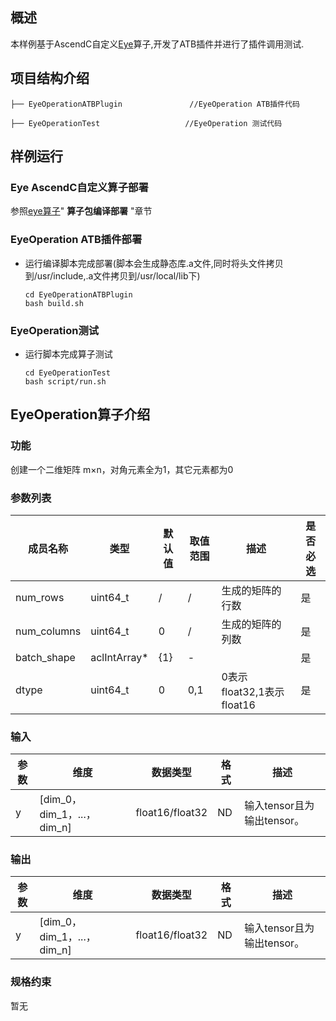 ## 概述

本样例基于AscendC自定义[Eye](https://gitee.com/ascend/cann-ops/tree/master/src/math/eye)算子,开发了ATB插件并进行了插件调用测试.

## 项目结构介绍

```
├── EyeOperationATBPlugin               //EyeOperation ATB插件代码

├── EyeOperationTest                   //EyeOperation 测试代码
```

## 样例运行

### Eye AscendC自定义算子部署

参照[eye算子](https://gitee.com/ascend/cann-ops/tree/master/src/math/eye)" **算子包编译部署** "章节

### EyeOperation ATB插件部署

- 运行编译脚本完成部署(脚本会生成静态库.a文件,同时将头文件拷贝到/usr/include,.a文件拷贝到/usr/local/lib下)

  ```
  cd EyeOperationATBPlugin
  bash build.sh
  ```

### EyeOperation测试

- 运行脚本完成算子测试

  ```shell
  cd EyeOperationTest  
  bash script/run.sh
  ```

## EyeOperation算子介绍

### 功能

创建一个二维矩阵 m×n，对角元素全为1，其它元素都为0


### 参数列表

| **成员名称** | 类型         | 默认值 | 取值范围 | **描述**                  | 是否必选 |
| ------------ | ------------ | ------ | -------- | ------------------------- | -------- |
| num_rows     | uint64_t     | /      | /        | 生成的矩阵的行数          | 是       |
| num_columns  | uint64_t     | 0      | /        | 生成的矩阵的列数          | 是       |
| batch_shape  | aclIntArray* | {1}    | -        |                           | 是       |
| dtype        | uint64_t     | 0      | 0,1      | 0表示float32,1表示float16 | 是       |



### 输入

| **参数** | **维度**                   | **数据类型**    | **格式** | 描述                                     |
| -------- | -------------------------- | --------------- | -------- | ---------------------------------------- |
| y        | [dim_0，dim_1，...，dim_n] | float16/float32 | ND       | 输入tensor且为输出tensor。 

### 输出

| **参数** | **维度**                   | **数据类型**    | **格式** | 描述                                     |
| -------- | -------------------------- | --------------- | -------- | ---------------------------------------- |
| y        | [dim_0，dim_1，...，dim_n] | float16/float32 | ND       | 输入tensor且为输出tensor。 |

### 规格约束

暂无
